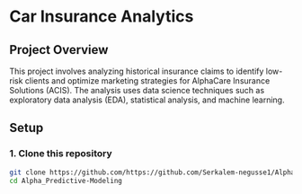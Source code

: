 # Car Insurance Analytics

## Project Overview

This project involves analyzing historical insurance claims to identify low-risk clients and optimize marketing strategies for AlphaCare Insurance Solutions (ACIS). The analysis uses data science techniques such as exploratory data analysis (EDA), statistical analysis, and machine learning.

## Setup

### 1. Clone this repository

```bash
git clone https://github.com/https://github.com/Serkalem-negusse1/Alpha_Predictive-Modeling.git
cd Alpha_Predictive-Modeling
